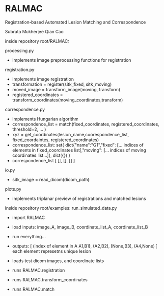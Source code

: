 # RALMAC
Registration-based Automated Lesion Matching and Correspondence

Subrata Mukherjee
Qian Cao

inside repository root/RALMAC:

processing.py
* implements image preprocessing functions for registration

registration.py
* implements image registration
* transformation = register(sitk_fixed, sitk_moving)
* moved_image = transform_image(moving, transform)
* registered_coordinates = transform_coordinates(moving_coordinates,transform)

correspondence.py
* implements Hungarian algorithm
* correspondence_list = match(fixed_coordinates, registered_coordinates, threshold=2, ... )
* xyz = get_coordinates(lesion_name,coorespondence_list, fixed_coordaintes, registered_coordinates)
* correspondence_list: set{ dict{"name":"G1","fixed": [... indices of elements in fixed_coordinates list],"moving": [... indices of moving coordinates list...]}, dict({}) }
* correspondence_list [ [], [], [] ]

io.py
* sitk_image = read_dicom(dicom_path)

plots.py
* implements triplanar preview of registrations and matched lesions

inside repository root/examples:
run_simulated_data.py
* import RALMAC

* load inputs: image_A, image_B, coordinate_list_A, coordinate_list_B
* run everything...
* outputs: [ (index of element in A A1,B1), (A2,B2), (None,B3), (A4,None) ] each element represetns unique lesion
  
* loads test dicom images, and coordinate lists
* runs RALMAC.registration
* runs RALMAC.transform_coordinates
* runs RALMAC.match



